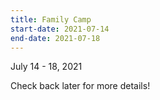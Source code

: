 ```yaml
---
title: Family Camp
start-date: 2021-07-14
end-date: 2021-07-18
---
```


July 14 - 18, 2021

Check back later for more details!
